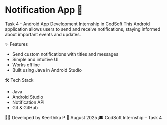 # Notification App 🔔

Task 4 - Android App Development Internship in CodSoft
This Android application allows users to send and receive notifications, staying informed about important events and updates.

✨ Features
- Send custom notifications with titles and messages
- Simple and intuitive UI
- Works offline
- Built using Java in Android Studio

🛠 Tech Stack
- Java
- Android Studio
- Notification API
- Git & GitHub

👩‍💻 Developed by Keerthika P 📅 August 2025 🎓 CodSoft Internship – Task 4
